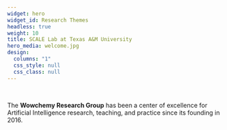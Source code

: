 ```yaml
---
widget: hero
widget_id: Research Themes
headless: true
weight: 10
title: SCALE Lab at Texas A&M University
hero_media: welcome.jpg
design:
  columns: "1"
  css_style: null
  css_class: null
---
```


<br>

The **Wowchemy Research Group** has been a center of excellence for Artificial Intelligence research, teaching, and practice since its founding in 2016.
